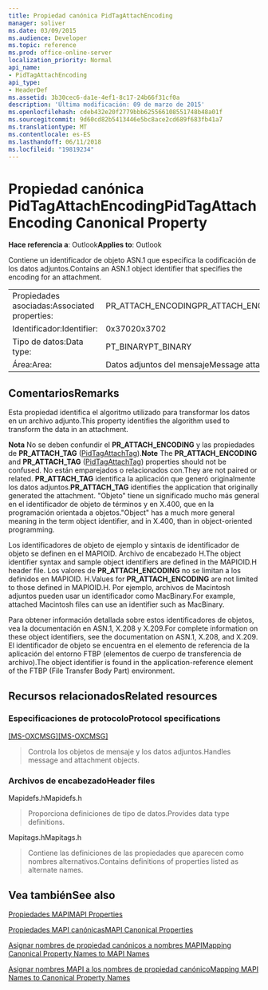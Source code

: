 ```yaml
---
title: Propiedad canónica PidTagAttachEncoding
manager: soliver
ms.date: 03/09/2015
ms.audience: Developer
ms.topic: reference
ms.prod: office-online-server
localization_priority: Normal
api_name:
- PidTagAttachEncoding
api_type:
- HeaderDef
ms.assetid: 3b30cec6-da1e-4ef1-8c17-24b66f31cf0a
description: 'Última modificación: 09 de marzo de 2015'
ms.openlocfilehash: cdeb432e20f2779bbb625566108551748b48a01f
ms.sourcegitcommit: 9d60cd82b5413446e5bc8ace2cd689f683fb41a7
ms.translationtype: MT
ms.contentlocale: es-ES
ms.lasthandoff: 06/11/2018
ms.locfileid: "19819234"
---
```

# <a name="pidtagattachencoding-canonical-property"></a><span data-ttu-id="0196d-103">Propiedad canónica PidTagAttachEncoding</span><span class="sxs-lookup"><span data-stu-id="0196d-103">PidTagAttachEncoding Canonical Property</span></span>

  
  
<span data-ttu-id="0196d-104">**Hace referencia a**: Outlook</span><span class="sxs-lookup"><span data-stu-id="0196d-104">**Applies to**: Outlook</span></span> 
  
<span data-ttu-id="0196d-105">Contiene un identificador de objeto ASN.1 que especifica la codificación de los datos adjuntos.</span><span class="sxs-lookup"><span data-stu-id="0196d-105">Contains an ASN.1 object identifier that specifies the encoding for an attachment.</span></span> 
  
|||
|:-----|:-----|
|<span data-ttu-id="0196d-106">Propiedades asociadas:</span><span class="sxs-lookup"><span data-stu-id="0196d-106">Associated properties:</span></span>  <br/> |<span data-ttu-id="0196d-107">PR_ATTACH_ENCODING</span><span class="sxs-lookup"><span data-stu-id="0196d-107">PR_ATTACH_ENCODING</span></span>  <br/> |
|<span data-ttu-id="0196d-108">Identificador:</span><span class="sxs-lookup"><span data-stu-id="0196d-108">Identifier:</span></span>  <br/> |<span data-ttu-id="0196d-109">0x3702</span><span class="sxs-lookup"><span data-stu-id="0196d-109">0x3702</span></span>  <br/> |
|<span data-ttu-id="0196d-110">Tipo de datos:</span><span class="sxs-lookup"><span data-stu-id="0196d-110">Data type:</span></span>  <br/> |<span data-ttu-id="0196d-111">PT_BINARY</span><span class="sxs-lookup"><span data-stu-id="0196d-111">PT_BINARY</span></span>  <br/> |
|<span data-ttu-id="0196d-112">Área:</span><span class="sxs-lookup"><span data-stu-id="0196d-112">Area:</span></span>  <br/> |<span data-ttu-id="0196d-113">Datos adjuntos del mensaje</span><span class="sxs-lookup"><span data-stu-id="0196d-113">Message attachment</span></span>  <br/> |
   
## <a name="remarks"></a><span data-ttu-id="0196d-114">Comentarios</span><span class="sxs-lookup"><span data-stu-id="0196d-114">Remarks</span></span>

<span data-ttu-id="0196d-115">Esta propiedad identifica el algoritmo utilizado para transformar los datos en un archivo adjunto.</span><span class="sxs-lookup"><span data-stu-id="0196d-115">This property identifies the algorithm used to transform the data in an attachment.</span></span>
  
 <span data-ttu-id="0196d-116">**Nota** No se deben confundir el **PR_ATTACH_ENCODING** y las propiedades de **PR_ATTACH_TAG** ([PidTagAttachTag](pidtagattachtag-canonical-property.md)).</span><span class="sxs-lookup"><span data-stu-id="0196d-116">**Note** The **PR_ATTACH_ENCODING** and **PR_ATTACH_TAG** ([PidTagAttachTag](pidtagattachtag-canonical-property.md)) properties should not be confused.</span></span> <span data-ttu-id="0196d-117">No están emparejados o relacionados con.</span><span class="sxs-lookup"><span data-stu-id="0196d-117">They are not paired or related.</span></span> <span data-ttu-id="0196d-118">**PR_ATTACH_TAG** identifica la aplicación que generó originalmente los datos adjuntos.</span><span class="sxs-lookup"><span data-stu-id="0196d-118">**PR_ATTACH_TAG** identifies the application that originally generated the attachment.</span></span> <span data-ttu-id="0196d-119">"Objeto" tiene un significado mucho más general en el identificador de objeto de términos y en X.400, que en la programación orientada a objetos.</span><span class="sxs-lookup"><span data-stu-id="0196d-119">"Object" has a much more general meaning in the term object identifier, and in X.400, than in object-oriented programming.</span></span> 
  
<span data-ttu-id="0196d-120">Los identificadores de objeto de ejemplo y sintaxis de identificador de objeto se definen en el MAPIOID. Archivo de encabezado H.</span><span class="sxs-lookup"><span data-stu-id="0196d-120">The object identifier syntax and sample object identifiers are defined in the MAPIOID.H header file.</span></span> <span data-ttu-id="0196d-121">Los valores de **PR_ATTACH_ENCODING** no se limitan a los definidos en MAPIOID. H.</span><span class="sxs-lookup"><span data-stu-id="0196d-121">Values for **PR_ATTACH_ENCODING** are not limited to those defined in MAPIOID.H.</span></span> <span data-ttu-id="0196d-122">Por ejemplo, archivos de Macintosh adjuntos pueden usar un identificador como MacBinary.</span><span class="sxs-lookup"><span data-stu-id="0196d-122">For example, attached Macintosh files can use an identifier such as MacBinary.</span></span> 
  
<span data-ttu-id="0196d-123">Para obtener información detallada sobre estos identificadores de objetos, vea la documentación en ASN.1, X.208 y X.209.</span><span class="sxs-lookup"><span data-stu-id="0196d-123">For complete information on these object identifiers, see the documentation on ASN.1, X.208, and X.209.</span></span> <span data-ttu-id="0196d-124">El identificador de objeto se encuentra en el elemento de referencia de la aplicación del entorno FTBP (elementos de cuerpo de transferencia de archivo).</span><span class="sxs-lookup"><span data-stu-id="0196d-124">The object identifier is found in the application-reference element of the FTBP (File Transfer Body Part) environment.</span></span> 
  
## <a name="related-resources"></a><span data-ttu-id="0196d-125">Recursos relacionados</span><span class="sxs-lookup"><span data-stu-id="0196d-125">Related resources</span></span>

### <a name="protocol-specifications"></a><span data-ttu-id="0196d-126">Especificaciones de protocolo</span><span class="sxs-lookup"><span data-stu-id="0196d-126">Protocol specifications</span></span>

<span data-ttu-id="0196d-127">[[MS-OXCMSG]](http://msdn.microsoft.com/library/7fd7ec40-deec-4c06-9493-1bc06b349682%28Office.15%29.aspx)</span><span class="sxs-lookup"><span data-stu-id="0196d-127">[[MS-OXCMSG]](http://msdn.microsoft.com/library/7fd7ec40-deec-4c06-9493-1bc06b349682%28Office.15%29.aspx)</span></span>
  
> <span data-ttu-id="0196d-128">Controla los objetos de mensaje y los datos adjuntos.</span><span class="sxs-lookup"><span data-stu-id="0196d-128">Handles message and attachment objects.</span></span>
    
### <a name="header-files"></a><span data-ttu-id="0196d-129">Archivos de encabezado</span><span class="sxs-lookup"><span data-stu-id="0196d-129">Header files</span></span>

<span data-ttu-id="0196d-130">Mapidefs.h</span><span class="sxs-lookup"><span data-stu-id="0196d-130">Mapidefs.h</span></span>
  
> <span data-ttu-id="0196d-131">Proporciona definiciones de tipo de datos.</span><span class="sxs-lookup"><span data-stu-id="0196d-131">Provides data type definitions.</span></span>
    
<span data-ttu-id="0196d-132">Mapitags.h</span><span class="sxs-lookup"><span data-stu-id="0196d-132">Mapitags.h</span></span>
  
> <span data-ttu-id="0196d-133">Contiene las definiciones de las propiedades que aparecen como nombres alternativos.</span><span class="sxs-lookup"><span data-stu-id="0196d-133">Contains definitions of properties listed as alternate names.</span></span>
    
## <a name="see-also"></a><span data-ttu-id="0196d-134">Vea también</span><span class="sxs-lookup"><span data-stu-id="0196d-134">See also</span></span>



[<span data-ttu-id="0196d-135">Propiedades MAPI</span><span class="sxs-lookup"><span data-stu-id="0196d-135">MAPI Properties</span></span>](mapi-properties.md)
  
[<span data-ttu-id="0196d-136">Propiedades MAPI canónicas</span><span class="sxs-lookup"><span data-stu-id="0196d-136">MAPI Canonical Properties</span></span>](mapi-canonical-properties.md)
  
[<span data-ttu-id="0196d-137">Asignar nombres de propiedad canónicos a nombres MAPI</span><span class="sxs-lookup"><span data-stu-id="0196d-137">Mapping Canonical Property Names to MAPI Names</span></span>](mapping-canonical-property-names-to-mapi-names.md)
  
[<span data-ttu-id="0196d-138">Asignar nombres MAPI a los nombres de propiedad canónico</span><span class="sxs-lookup"><span data-stu-id="0196d-138">Mapping MAPI Names to Canonical Property Names</span></span>](mapping-mapi-names-to-canonical-property-names.md)


